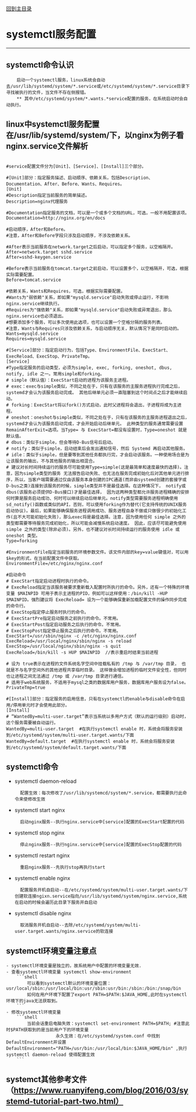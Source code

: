 [回到主目录](/README.md)
# systemctl服务配置
---

## systemctl命令认识
```shell
    启动一个systemctl服务，linux系统会自动去/usr/lib/systemd/system/*.service或/etc/systemd/system/*.service目录下寻找被执行的文件，当文件不存在侧报错。
    ** 其中/etc/systemd/system/*.wants.*service配置的服务，在系统启动时会自动执行。
```

## linux中systemctl服务配置在/usr/lib/systemd/system/下，以nginx为例子看nginx.service文件解析

```shell

#service配置文件分为[Unit]、[Service]、[Install]三个部分。

#[Unit]部分：指定服务描述、启动顺序、依赖关系，包括Description、Documentation、After、Before、Wants、Requires。
[Unit]
#Description指定当前服务的简单描述。
Description=nginx代理服务

#Documentation指定服务的文档，可以是一个或多个文档的URL，可选，一般不用配置该项。
Documentation=http://nginx.org/en/docs

#启动顺序，After和Before。
#注意，After和Before字段只涉及启动顺序，不涉及依赖关系。

#After表示当前服务在network.target之后启动，可以指定多个服务，以空格隔开。
After=network.target sshd.service
After=sshd-keygen.service

#Before表示当前服务在tomcat.target之前启动，可以设置多个，以空格隔开，可选，根据实际需要配置。
Before=tomcat.service

#依赖关系，Wants和Requires，可选，根据实际需要配置。
#Wants为"弱依赖"关系，即如果"mysqld.service"启动失败或停止运行，不影响nginx.service继续执行。
#Requires为"强依赖"关系，即如果"mysqld.service"启动失败或异常退出，那么nginx.service也必须退出。
#想要添加多个服务，可以多次使用此选项，也可以设置一个空格分隔的服务列表。
#注意，Wants与Requires只涉及依赖关系，与启动顺序无关，默认情况下是同时启动的。
Wants=mysqld.service
Requires=mysqld.service

#[Service]部分：指定启动行为，包括Type、EnvironmentFile、ExecStart、ExecReload、ExecStop、PrivateTmp。
[Service]
#Type指定服务的启动类型，必须为simple, exec, forking, oneshot, dbus, notify, idle 之一。常用simple和forking。
# simple（默认值）：ExecStart启动的进程为该服务主进程。
# exec：exec与simple类似，不同之处在于，只有在该服务的主服务进程执行完成之后，systemd才会认为该服务启动完成。 其他后继单元必须一直阻塞到这个时间点之后才能继续启动。
# forking：ExecStart将以fork()方式启动，此时父进程将会退出，子进程将成为主进程。
# oneshot：oneshot与simple类似，不同之处在于，只有在该服务的主服务进程退出之后，systemd才会认为该服务启动完成，才会开始启动后继单元。 此种类型的服务通常需要设置RemainAfterExit=选项。当Type= 与 ExecStart=都没有设置时，Type=oneshot 就是默认值。
# dbus：类似于simple，但会等待D-Bus信号后启动。
# notify：类似于simple，启动结束后会发出通知信号，然后 Systemd 再启动其他服务。
# idle：类似于simple，但是要等到其他任务都执行完，才会启动该服务。一种使用场合是为让该服务的输出，不与其他服务的输出相混合。
# 建议对长时间持续运行的服务尽可能使用Type=simple(这是最简单和速度最快的选择)。注意，因为simple类型的服务 无法报告启动失败、也无法在服务完成初始化后对其他单元进行排序，所以，当客户端需要通过仅由该服务本身创建的IPC通道(而非由systemd创建的套接字或D-bus之类)连接到该服务的时候，simple类型并不是最佳选择。在这种情况下， notify或dbus(该服务必须提供D-Bus接口)才是最佳选择， 因为这两种类型都允许服务进程精确的安排何时算是服务启动成功、何时可以继续启动后继单元。notify类型需要服务进程明确使用sd_notify()函数或类似的API，否则，可以使用forking作为替代(它支持传统的UNIX服务启动协议)。最后，如果能够确保服务进程调用成功、服务进程自身不做或只做很少的初始化工作(且不大可能初始化失败)，那么exec将是最佳选择。注意，因为使用任何 simple 之外的类型都需要等待服务完成初始化，所以可能会减慢系统启动速度。 因此，应该尽可能避免使用 simple 之外的类型(除非必须)。另外，也不建议对长时间持续运行的服务使用 idle 或 oneshot 类型。
Type=forking

#EnvironmentFile指定当前服务的环境参数文件。该文件内部的key=value键值对，可以用$key的形式，在当前配置文件中获取。
EnvironmentFile=/etc/nginx/nginx.conf

#启动命令
# ExecStart指定启动进程时执行的命令。
# ExecReload指定当该服务被要求重新载入配置时所执行的命令。另外，还有一个特殊的环境变量 $MAINPID 可用于表示主进程的PID，例如可以这样使用：/bin/kill -HUP $MAINPID。强烈建议将 ExecReload= 设为一个能够确保重新加载配置文件的操作同步完成的命令行。
# ExecStop指定停止服务时执行的命令。
# ExecStartPre指定启动服务之前执行的命令。不常用。
# ExecStartPost指定启动服务之后执行的命令。不常用。
# ExecStopPost指定停止服务之后执行的命令。不常用。
ExecStart=/usr/sbin/nginx -c /etc/nginx/nginx.conf
ExecReload=/usr/local/nginx/sbin/nginx -s reload
ExecStop=/usr/local/nginx/sbin/nginx -s quit
ExecReload=/bin/kill -s HUP $MAINPID  //表示重启时结束当前进程

# 设为 true表示在进程的文件系统名字空间中挂载私有的 /tmp 与 /var/tmp 目录， 也就是不与名字空间外的其他进程共享临时目录。 这样做会增加进程的临时文件安全性，但同时也让进程之间无法通过 /tmp 或 /var/tmp 目录进行通信。
# 适用于web系统服务，不适用于mysql之类的数据库用户服务，数据库用户服务设为false。
PrivateTmp=true

#[Install]部分：指定服务的启用信息，只有在systemctl的enable与disable命令在启用/停用单元时才会使用此部分。
[Install]
# “WantedBy=multi-user.target”表示当系统以多用户方式（默认的运行级别）启动时，这个服务需要被自动运行。
WantedBy=multi-user.target  #在执行systemctl enable 时，系统会将服务安装到/etc/systemd/system/multi-user.target.wants/下面
WantedBy=default.target  #在执行systemctl enable 时，系统会将服务安装到/etc/systemd/system/default.target.wants/下面
```

## systemctl命令
- systemctl daemon-reload
    
        配置生效：每次修改了/usr/lib/systemcd/system/*.service，都需要执行此命令来使修改生效
- systemctl start nginx 
    
        启动nginx服务--执行nginx.service中[service]配置的ExecStart配置的代码
- systemctl stop nginx
        
        停止nginx服务--执行nginx.service中[service]配置的ExecStop配置的代码
- systemctl restart nginx
        
        重启nginx服务--先执行stop再执行start
- systemctl enable nginx

        配置服务开机自启动--在/etc/systemd/system/multi-user.target.wants/下创建软连接ngixn.service指向/usr/lib/systemd/system/nginx.service,系统在启动的时候会遍历此目录下服务并自启动

- systemctl disable nginx

        取消服务开机自启动--去除/etc/systemd/system/multi-user.target.wants/nginx.service的软连接

## systemctl环境变量注意点
    - systemctl环境变量是独立的，故系统用户中配置的环境变量无效.
    - 查看systemctl环境变量 systemctl show-environment
        ```shell
            可以看到systemctl默认的环境变量位置： usr/local/sbin:/usr/local/bin:usr/sbin:usr/bin:/sbin:/bin:/snap/bin
            如何在用户环境下配置了export PATH=$PATH:$JAVA_HOME,此时在systemctl环境下的java无法获取到。
        ```
    - 修改systemctl环境变量 
        ```shell
            当前会话重启电脑失效：systemctl set-environment PATH=$PATH; #注意此时$PATH获取到的是当前用户下的环境变量
                       永久生效：在/etc/systemd/system.conf 中找到DefaultEnvironment并设置DefaultEnvironment="PATH=/usr/bin:/usr/local/bin:$JAVA_HOME/bin" ,执行systemctl daemon-reload 使得配置生效     
        ```
        
 ## systemct其他参考文件（https://www.ruanyifeng.com/blog/2016/03/systemd-tutorial-part-two.html）
